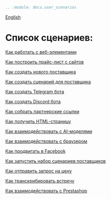 ```rst
.. :module: docs.user_scenarios
```
[English](https://github.com/hypo69/hypo/tree/master/docs/user_scenarios/README.MD)

Список сценариев:
==================

[Как работать с веб-элементами](https://github.com/hypo69/hypotez/blob/master/docs/scenarios/how_handle_webelements.md)  

[Как построить прайс-лист с сайтов](https://github.com/hypo69/hypotez/blob/master/docs/scenarios/how_to_build_pricekist_from_websites.md)  

[Как создать нового поставщика](https://github.com/hypo69/hypotez/blob/master/docs/scenarios/how_to_create_new_supplier.md)  

[Как создать сценарий для поставщика](https://github.com/hypo69/hypotez/blob/master/docs/scenarios/how_to_create_supplier_scenario.md)  

[Как создать Telegram бота](https://github.com/hypo69/hypotez/blob/master/docs/scenarios/how_to_create_telegram_bot.md)  


[Как создать Discord бота](https://github.com/hypo69/hypotez/blob/master/docs/scenarios/how_to_create_discord_bot.md) 

[Как собрать партнерские ссылки](https://github.com/hypo69/hypotez/blob/master/docs/scenarios/how_to_grab_affiliate_links.md)  

[Как получить HTML-страницу](https://github.com/hypo69/hypotez/blob/master/docs/scenarios/how_to_grab_html_page.md)  

[Как взаимодействовать с AI-моделями](https://github.com/hypo69/hypotez/blob/master/docs/scenarios/how_to_interact_with_ai_models.md)  

[Как взаимодействовать с браузером](https://github.com/hypo69/hypotez/blob/master/docs/scenarios/how_to_interact_with_browser.md)  

[Как продвигать в Facebook](https://github.com/hypo69/hypotez/blob/master/docs/scenarios/how_to_promote_to_facebook.md)  

[Как запустить набор сценариев поставщиков](https://github.com/hypo69/hypotez/blob/master/docs/scenarios/how_to_run_set_of_suppliers_scenarios.md)  

[Как отправить запрос на цену](https://github.com/hypo69/hypotez/blob/master/docs/scenarios/how_to_send_price_request.md)  

[Как транскрибировать встречу](https://github.com/hypo69/hypotez/blob/master/docs/scenarios/how_to_transcibe_meeting.md)  

[Как взаимодействовать с Prestashop](https://github.com/hypo69/hypotez/blob/master/docs/scenarios/how_to_interact_with_prestashop.md)